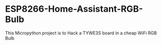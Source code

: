 # ESP8266-Home-Assistant-RGB-Bulb
This Micropython project is to Hack a TYWE3S board in a cheap WiFi RGB Bulb
